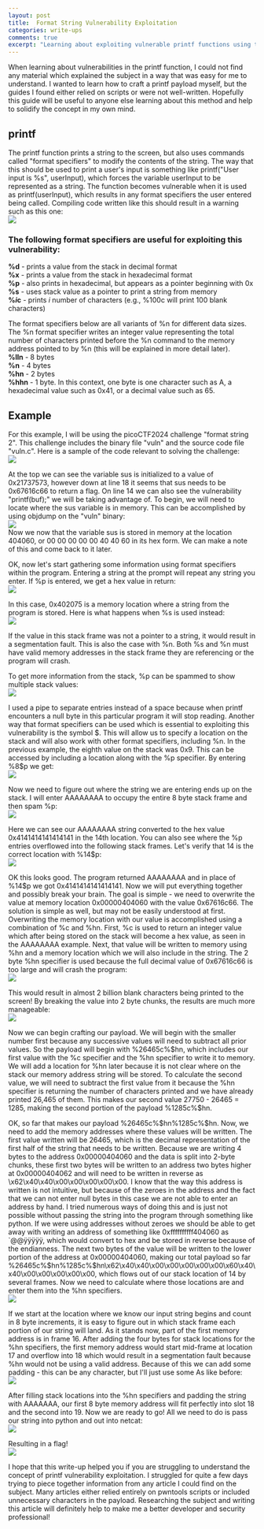 ```yaml
---
layout: post
title:  Format String Vulnerability Exploitation
categories: write-ups
comments: true
excerpt: "Learning about exploiting vulnerable printf functions using the picoCTF format string 2 challenge."
---
```

<p>When learning about vulnerabilities in the printf function, I could not find any material which explained the subject in a way that was easy for me to understand. I wanted to learn how to craft a printf payload myself, but the guides I found either relied on scripts or were not well-written. Hopefully this guide will be useful to anyone else learning about this method and help to solidify the concept in my own mind.</p>

<h2>printf</h2>
<p>The printf function prints a string to the screen, but also uses commands called "format specifiers" to modify the contents of the string. The way that this should be used to print a user's input is something like printf("User input is %s", userInput), which forces the variable userInput to be represented as a string. The function becomes vulnerable when it is used as printf(userInput), which results in any format specifiers the user entered being called. Compiling code written like this should result in a warning such as this one:<br>
<img src="https://raw.githubusercontent.com/tlkroll/format-string-exploitation/refs/heads/main/compile.png">
</p>
<p>
<h3>The following format specifiers are useful for exploiting this vulnerability:</h3>
<b>%d</b> - prints a value from the stack in decimal format<br>
<b>%x</b> - prints a value from the stack in hexadecimal format<br>
<b>%p</b> - also prints in hexadecimal, but appears as a pointer beginning with 0x<br>
<b>%s</b> - uses stack value as a pointer to print a string from memory<br>
<b>%<i>i</i>c</b> - prints <i>i</i> number of characters (e.g., %100c will print 100 blank characters)
</p>
<p>
The format specifiers below are all variants of %n for different data sizes. The %n format specifier writes an integer value representing the total number of characters printed before the %n command to the memory address pointed to by %n (this will be explained in more detail later).<br>
<b>%lln</b> - 8 bytes<br>
<b>%n</b> - 4 bytes<br> 
<b>%hn</b> - 2 bytes<br>
<b>%hhn</b> - 1 byte. In this context, one byte is one character such as A, a hexadecimal value such as 0x41, or a decimal value such as 65.<br>
</p>

<h2>Example</h2>
<p>
For this example, I will be using the picoCTF2024 challenge "format string 2". This challenge includes the binary file "vuln" and the source code file "vuln.c". Here is a sample of the code relevant to solving the challenge:<br>
<img src="https://raw.githubusercontent.com/tlkroll/format-string-exploitation/refs/heads/main/vuln.png">
</p>
<p>
At the top we can see the variable sus is initialized to a value of 0x21737573, however down at line 18 it seems that sus needs to be 0x67616c66 to return a flag. On line 14 we can also see the vulnerability "printf(buf);" we will be taking advantage of. To begin, we will need to locate where the sus variable is in memory. This can be accomplished by using objdump on the "vuln" binary:<br>
<img src="https://raw.githubusercontent.com/tlkroll/format-string-exploitation/refs/heads/main/objdump.png"><br>
Now we now that the variable sus is stored in memory at the location 404060, or 00 00 00 00 00 40 40 60 in its hex form. We can make a note of this and come back to it later.
</p>
<p>
OK, now let's start gathering some information using format specifiers within the program. Entering a string at the prompt will repeat any string you enter. If %p is entered, we get a hex value in return:<br>
<img src="https://raw.githubusercontent.com/tlkroll/format-string-exploitation/refs/heads/main/p.png">
</p>
<p>
In this case, 0x402075 is a memory location where a string from the program is stored. Here is what happens when %s is used instead:<br>
<img src="https://raw.githubusercontent.com/tlkroll/format-string-exploitation/refs/heads/main/s.png">
</p>
<p>
If the value in this stack frame was not a pointer to a string, it would result in a segmentation fault. This is also the case with %n. Both %s and %n must have valid memory addresses in the stack frame they are referencing or the program will crash.
</p>
<p>
To get more information from the stack, %p can be spammed to show multiple stack values:<br>
<img src="https://raw.githubusercontent.com/tlkroll/format-string-exploitation/refs/heads/main/pppppppp.png">
</p>
<p>
I used a pipe to separate entries instead of a space because when printf encounters a null byte in this particular program it will stop reading. Another way that format specifiers can be used which is essential to exploiting this vulnerability is the symbol $. This will allow us to specify a location on the stack and will also work with other format specifiers, including %n. In the previous example, the eighth value on the stack was 0x9. This can be accessed by including a location along with the %p specifier. By entering %8$p we get:<br>
<img src="https://raw.githubusercontent.com/tlkroll/format-string-exploitation/refs/heads/main/8p.png">
</p>
<p>
Now we need to figure out where the string we are entering ends up on the stack. I will enter AAAAAAAA to occupy the entire 8 byte stack frame and then spam %p:<br>
<img src="https://raw.githubusercontent.com/tlkroll/format-string-exploitation/refs/heads/main/AAAAAAAA.png">
</p>
<p>
Here we can see our AAAAAAAA string converted to the hex value 0x4141414141414141 in the 14th location. You can also see where the %p entries overflowed into the following stack frames. Let's verify that 14 is the correct location with %14$p:<br>
<img src="https://raw.githubusercontent.com/tlkroll/format-string-exploitation/refs/heads/main/14p.png">
</p>
<p>
OK this looks good. The program returned AAAAAAAA and in place of %14$p we got 0x4141414141414141. Now we will put everything together and possibly break your brain. The goal is simple - we need to overwrite the value at memory location 0x00000404060 with the value 0x67616c66. The solution is simple as well, but may not be easily understood at first. Overwriting the memory location with our value is accomplished using a combination of %c and %hn. First, %c is used to return an integer value which after being stored on the stack will become a hex value, as seen in the AAAAAAAA example. Next, that value will be written to memory using %hn and a memory location which we will also include in the string. The 2 byte %hn specifier is used because the full decimal value of 0x67616c66 is too large and will crash the program: <br>
<img src="https://raw.githubusercontent.com/tlkroll/format-string-exploitation/refs/heads/main/fullhex.png">
</p>
<p>
This would result in almost 2 billion blank characters being printed to the screen! By breaking the value into 2 byte chunks, the results are much more manageable:<br>
<img src="https://raw.githubusercontent.com/tlkroll/format-string-exploitation/refs/heads/main/halfhex.png">
</p>
<p>
Now we can begin crafting our payload. We will begin with the smaller number first because any successive values will need to subtract all prior values. So the payload will begin with %26465c%$hn, which includes our first value with the %c specifier and the %hn specifier to write it to memory. We will add a location for %hn later because it is not clear where on the stack our memory address string will be stored. To calculate the second value, we will need to subtract the first value from it because the %hn specifier is returning the number of characters printed and we have already printed 26,465 of them. This makes our second value 27750 - 26465 = 1285, making the second portion of the payload %1285c%$hn.
</p>
<p>
OK, so far that makes our payload %26465c%$hn%1285c%$hn. Now, we need to add the memory addresses where these values will be written. The first value written will be 26465, which is the decimal representation of the first half of the string that needs to be written. Because we are writing 4 bytes to the address 0x00000404060 and the data is split into 2-byte chunks, these first two bytes will be written to an address two bytes higher at 0x00000404062 and will need to be written in reverse as \x62\x40\x40\x00\x00\x00\x00\x00. I know that the way this address is written is not intuitive, but because of the zeroes in the address and the fact that we can not enter null bytes in this case we are not able to enter an address by hand. I tried numerous ways of doing this and is just not possible without passing the string into the program through something like python. If we were using addresses without zeroes we should be able to get away with writing an address of something like 0xffffffffff404060 as `@@ÿÿÿÿÿ, which would convert to hex and be stored in reverse because of the endianness. The next two bytes of the value will be written to the lower portion of the address at 0x00000404060, making our total payload so far %26465c%$hn%1285c%$hn\x62\x40\x40\x00\x00\x00\x00\x00\x60\x40\x40\x00\x00\x00\x00\x00, which flows out of our stack location of 14 by several frames. Now we need to calculate where those locations are and enter them into the %hn specifiers.<br>
<img src="https://raw.githubusercontent.com/tlkroll/format-string-exploitation/refs/heads/main/first.png">
</p>
<p>
If we start at the location where we know our input string begins and count in 8 byte increments, it is easy to figure out in which stack frame each portion of our string will land. As it stands now, part of the first memory address is in frame 16. After adding the four bytes for stack locations for the %hn specifiers, the first memory address would start mid-frame at location 17 and overflow into 18 which would result in a segmentation fault because %hn would not be using a valid address. Because of this we can add some padding - this can be any character, but I'll just use some As like before:<br>
<img src="https://raw.githubusercontent.com/tlkroll/format-string-exploitation/refs/heads/main/second.png">
</p>
<p>
After filling stack locations into the %hn specifiers and padding the string with AAAAAAA, our first 8 byte memory address will fit perfectly into slot 18 and the second into 19. Now we are ready to go! All we need to do is pass our string into python and out into netcat:<br>
<img src="https://raw.githubusercontent.com/tlkroll/format-string-exploitation/refs/heads/main/final1.png">
</p>
<p>
Resulting in a flag!<br>
<img src="https://raw.githubusercontent.com/tlkroll/format-string-exploitation/refs/heads/main/final2.png">
</p>
<p>
I hope that this write-up helped you if you are struggling to understand the concept of printf vulnerability exploitation. I struggled for quite a few days trying to piece together information from any article I could find on the subject. Many articles either relied entirely on pwntools scripts or included unnecessary characters in the payload. Researching the subject and writing this article will definitely help to make me a better developer and security professional!
</p>